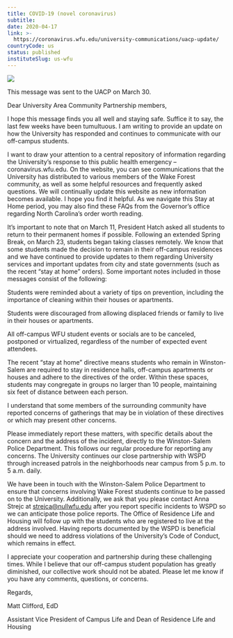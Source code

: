 ```yaml
---
title: COVID-19 (novel coronavirus)
subtitle: 
date: 2020-04-17
link: >-
  https://coronavirus.wfu.edu/university-communications/uacp-update/
countryCode: us
status: published
instituteSlug: us-wfu
---
```

![](https://coronavirus.wfu.edu/wp-content/themes/foundation_main/favicon.ico)

This message was sent to the UACP on March 30.

Dear University Area Community Partnership members,

I hope this message finds you all well and staying safe. Suffice it to say, the last few weeks have been tumultuous. I am writing to provide an update on how the University has responded and continues to communicate with our off-campus students.

I want to draw your attention to a central repository of information regarding the University’s response to this public health emergency – coronavirus.wfu.edu. On the website, you can see communications that the University has distributed to various members of the Wake Forest community, as well as some helpful resources and frequently asked questions. We will continually update this website as new information becomes available. I hope you find it helpful. As we navigate this Stay at Home period, you may also find these FAQs from the Governor’s office regarding North Carolina’s order worth reading.

It’s important to note that on March 11, President Hatch asked all students to return to their permanent homes if possible. Following an extended Spring Break, on March 23, students began taking classes remotely. We know that some students made the decision to remain in their off-campus residences and we have continued to provide updates to them regarding University services and important updates from city and state governments (such as the recent “stay at home” orders). Some important notes included in those messages consist of the following:

Students were reminded about a variety of tips on prevention, including the importance of cleaning within their houses or apartments.

Students were discouraged from allowing displaced friends or family to live in their houses or apartments.

All off-campus WFU student events or socials are to be canceled, postponed or virtualized, regardless of the number of expected event attendees.

The recent “stay at home” directive means students who remain in Winston-Salem are required to stay in residence halls, off-campus apartments or houses and adhere to the directives of the order. Within these spaces, students may congregate in groups no larger than 10 people, maintaining six feet of distance between each person.

I understand that some members of the surrounding community have reported concerns of gatherings that may be in violation of these directives or which may present other concerns.

Please immediately report these matters, with specific details about the concern and the address of the incident, directly to the Winston-Salem Police Department. This follows our regular procedure for reporting any concerns. The University continues our close partnership with WSPD through increased patrols in the neighborhoods near campus from 5 p.m. to 5 a.m. daily.

We have been in touch with the Winston-Salem Police Department to ensure that concerns involving Wake Forest students continue to be passed on to the University. Additionally, we ask that you please contact Anna Strejc at strejca@nullwfu.edu after you report specific incidents to WSPD so we can anticipate those police reports. The Office of Residence Life and Housing will follow up with the students who are registered to live at the address involved. Having reports documented by the WSPD is beneficial should we need to address violations of the University’s Code of Conduct, which remains in effect.

I appreciate your cooperation and partnership during these challenging times. While I believe that our off-campus student population has greatly diminished, our collective work should not be abated. Please let me know if you have any comments, questions, or concerns.

Regards,

Matt Clifford, EdD

Assistant Vice President of Campus Life and Dean of Residence Life and Housing